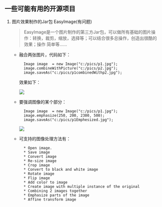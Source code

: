 ## 一些可能有用的开源项目

1.  图片效果制作的Jar包  EasyImage(有问题)

    > EasyImage是一个图片制作的第三方Jar包，可以做所有基础的图片操作：转换，裁剪，缩放，选择等；可以结合很多总操作，创造出很酷的效果；操作 简单等……    

    * 融合两张图片，代码如下：

			Image image  = new Image("c:/pics/p1.jpg");
			image.combineWithPicture("c:/pics/p2.jpg");
			image.saveAs("c:/pics/p1combinedWithp2.jpg");

        效果如下：

        ![](http://www.oschina.net/uploads/img/201003/10110300_rdwT.jpg)

    * 要强调图像的某个部分：

			Image image  = new Image("c:/pics/p1.jpg");
			image.emphasize(250, 200, 2300, 500);
			image.saveAs("c:/pics/p1Emphesized.jpg");

		![](http://www.oschina.net/uploads/img/201003/10110357_6Cfu.jpg)
    * 可支持的图像处理方法有：
		
			* Open image.
			* Save image
			* Convert image
			* Re-size image
			* Crop image
			* Convert to black and white image
			* Rotate image
			* Flip image
			* Add color to image
			* Create image with multiple instance of the original
			* Combining 2 images together
			* Emphasize parts of the image
			* Affine transform image
